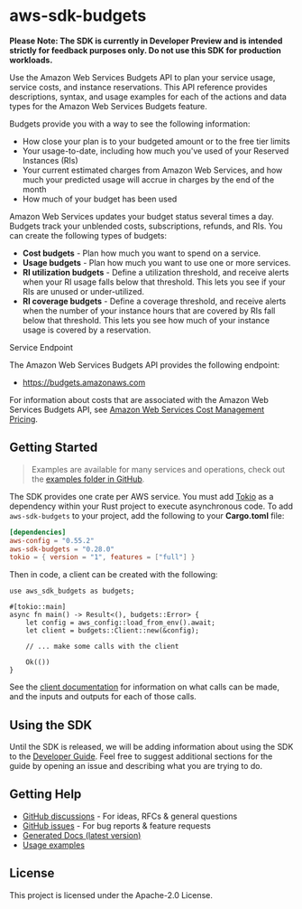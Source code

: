 # aws-sdk-budgets

**Please Note: The SDK is currently in Developer Preview and is intended strictly for
feedback purposes only. Do not use this SDK for production workloads.**

Use the Amazon Web Services Budgets API to plan your service usage, service costs, and instance reservations. This API reference provides descriptions, syntax, and usage examples for each of the actions and data types for the Amazon Web Services Budgets feature.

Budgets provide you with a way to see the following information:
  - How close your plan is to your budgeted amount or to the free tier limits
  - Your usage-to-date, including how much you've used of your Reserved Instances (RIs)
  - Your current estimated charges from Amazon Web Services, and how much your predicted usage will accrue in charges by the end of the month
  - How much of your budget has been used

Amazon Web Services updates your budget status several times a day. Budgets track your unblended costs, subscriptions, refunds, and RIs. You can create the following types of budgets:
  - __Cost budgets__ - Plan how much you want to spend on a service.
  - __Usage budgets__ - Plan how much you want to use one or more services.
  - __RI utilization budgets__ - Define a utilization threshold, and receive alerts when your RI usage falls below that threshold. This lets you see if your RIs are unused or under-utilized.
  - __RI coverage budgets__ - Define a coverage threshold, and receive alerts when the number of your instance hours that are covered by RIs fall below that threshold. This lets you see how much of your instance usage is covered by a reservation.

Service Endpoint

The Amazon Web Services Budgets API provides the following endpoint:
  - https://budgets.amazonaws.com

For information about costs that are associated with the Amazon Web Services Budgets API, see [Amazon Web Services Cost Management Pricing](https://aws.amazon.com/aws-cost-management/pricing/).

## Getting Started

> Examples are available for many services and operations, check out the
> [examples folder in GitHub](https://github.com/awslabs/aws-sdk-rust/tree/main/examples).

The SDK provides one crate per AWS service. You must add [Tokio](https://crates.io/crates/tokio)
as a dependency within your Rust project to execute asynchronous code. To add `aws-sdk-budgets` to
your project, add the following to your **Cargo.toml** file:

```toml
[dependencies]
aws-config = "0.55.2"
aws-sdk-budgets = "0.28.0"
tokio = { version = "1", features = ["full"] }
```

Then in code, a client can be created with the following:

```rust,no_run
use aws_sdk_budgets as budgets;

#[tokio::main]
async fn main() -> Result<(), budgets::Error> {
    let config = aws_config::load_from_env().await;
    let client = budgets::Client::new(&config);

    // ... make some calls with the client

    Ok(())
}
```

See the [client documentation](https://docs.rs/aws-sdk-budgets/latest/aws_sdk_budgets/client/struct.Client.html)
for information on what calls can be made, and the inputs and outputs for each of those calls.

## Using the SDK

Until the SDK is released, we will be adding information about using the SDK to the
[Developer Guide](https://docs.aws.amazon.com/sdk-for-rust/latest/dg/welcome.html). Feel free to suggest
additional sections for the guide by opening an issue and describing what you are trying to do.

## Getting Help

* [GitHub discussions](https://github.com/awslabs/aws-sdk-rust/discussions) - For ideas, RFCs & general questions
* [GitHub issues](https://github.com/awslabs/aws-sdk-rust/issues/new/choose) - For bug reports & feature requests
* [Generated Docs (latest version)](https://awslabs.github.io/aws-sdk-rust/)
* [Usage examples](https://github.com/awslabs/aws-sdk-rust/tree/main/examples)

## License

This project is licensed under the Apache-2.0 License.

